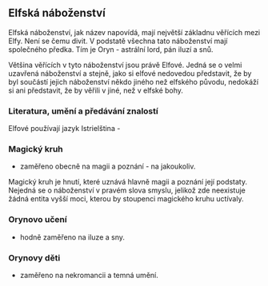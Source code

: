 ## Elfská náboženství

Elfská náboženství, jak název napovídá, mají největší základnu věřících mezi Elfy. Není se čemu divit. V podstatě všechna tato náboženství mají společného předka. Tím je Oryn - astrální lord, pán iluzí a snů.

Většina věřících v tyto náboženství jsou právě Elfové. Jedná se o velmi uzavřená náboženství a stejně, jako si elfové nedovedou představit, že by byl součástí jejich náboženství někdo jiného než elfského původu, nedokáží si ani představit, že by věřili v jiné, než v elfské bohy.

### Literatura, umění a předávání znalostí

Elfové používají jazyk Istrielština -

### Magický kruh

- zaměřeno obecně na magii a poznání - na jakoukoliv.

Magický kruh je hnutí, které uznává hlavně magii a poznání její podstaty. Nejedná se o náboženství v pravém slova smyslu, jelikož zde neexistuje žádná entita vyšší moci, kterou by stoupenci magického kruhu uctívaly.

### Orynovo učení

- hodně zaměřeno na iluze a sny.

### Orynovy děti

- zaměřeno na nekromancii a temná umění.
